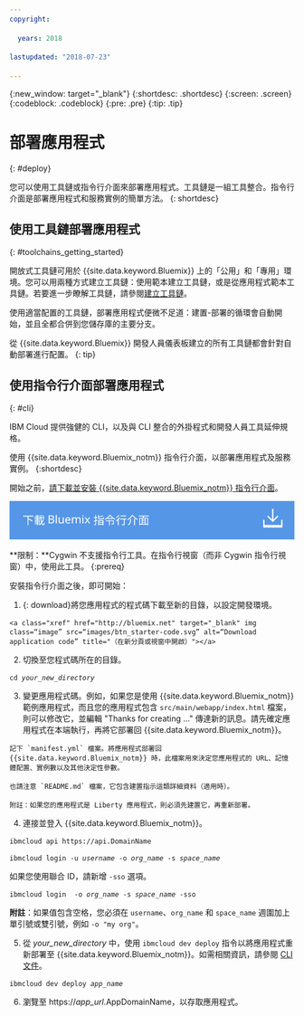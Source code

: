 ```yaml
---
copyright:

  years: 2018

lastupdated: "2018-07-23"

---
```


{:new_window: target="_blank"}
{:shortdesc: .shortdesc}
{:screen: .screen}
{:codeblock: .codeblock}
{:pre: .pre}
{:tip: .tip}

# 部署應用程式
{: #deploy}

您可以使用工具鏈或指令行介面來部署應用程式。工具鏈是一組工具整合。指令行介面是部署應用程式和服務實例的簡單方法。
{: shortdesc}

## 使用工具鏈部署應用程式
{: #toolchains_getting_started}

開放式工具鏈可用於 {{site.data.keyword.Bluemix}} 上的「公用」和「專用」環境。您可以用兩種方式建立工具鏈：使用範本建立工具鏈，或是從應用程式範本工具鏈。若要進一步瞭解工具鏈，請參閱[建立工具鏈](../services/ContinuousDelivery/toolchains_working.html#toolchains_getting_started)。

使用適當配置的工具鏈，部署應用程式便微不足道：建置-部署的循環會自動開始，並且全都合併到您儲存庫的主要分支。

從 {{site.data.keyword.Bluemix}} 開發人員儀表板建立的所有工具鏈都會針對自動部署進行配置。
{: tip}

## 使用指令行介面部署應用程式
{: #cli}

IBM Cloud 提供強健的 CLI，以及與 CLI 整合的外掛程式和開發人員工具延伸規格。

使用 {{site.data.keyword.Bluemix_notm}} 指令行介面，以部署應用程式及服務實例。
{:shortdesc}

開始之前，[請下載並安裝 {{site.data.keyword.Bluemix_notm}} 指令行介面](/docs/cli/index.html)。

<p>
<a class="xref" href="https://console.bluemix.net/docs/cli/index.html#overview" target="_blank" title="（在新分頁或視窗中開啟）"><img class="image" src="images/btn_bx_commandline.svg" alt="下載 IBM Cloud Developer Tools" /></a>
</p>

**限制：**Cygwin 不支援指令行工具。在指令行視窗（而非 Cygwin 指令行視窗）中，使用此工具。
{:prereq}

安裝指令行介面之後，即可開始：

  1. {: download}將您應用程式的程式碼下載至新的目錄，以設定開發環境。

    <a class="xref" href="http://bluemix.net" target="_blank" img class=“image” src=“images/btn_starter-code.svg” alt=“Download application code” title="（在新分頁或視窗中開啟）"></a>

  2. 切換至您程式碼所在的目錄。

  <pre class="pre"><code class="hljs">cd <var class="keyword varname">your_new_directory</var></code></pre>

  3.  變更應用程式碼。例如，如果您是使用 {{site.data.keyword.Bluemix_notm}} 範例應用程式，而且您的應用程式包含 `src/main/webapp/index.html` 檔案，則可以修改它，並編輯 "Thanks for creating ..." 傳達新的訊息。請先確定應用程式在本端執行，再將它部署回 {{site.data.keyword.Bluemix_notm}}。

    記下 `manifest.yml` 檔案。將應用程式部署回 {{site.data.keyword.Bluemix_notm}} 時，此檔案用來決定您應用程式的 URL、記憶體配置、實例數以及其他決定性參數。

    也請注意 `README.md` 檔案，它包含建置指示這類詳細資料（適用時）。

    附註：如果您的應用程式是 Liberty 應用程式，則必須先建置它，再重新部署。

  4. 連接並登入 {{site.data.keyword.Bluemix_notm}}。

  <pre class="pre"><code class="hljs">ibmcloud api https://api.<span class="keyword" data-hd-keyref="DomainName">DomainName</span></code></pre>

  <pre class="pre"><code class="hljs">ibmcloud login -u <var class="keyword varname" data-hd-keyref="user_ID">username</var> -o <var class="keyword varname" data-hd-keyref="org_name">org_name</var> -s <var class="keyword varname" data-hd-keyref="space_name">space_name</var></code></pre>

  如果您使用聯合 ID，請新增 `-sso` 選項。

  <pre class="pre"><code class="hljs">ibmcloud login  -o <var class="keyword varname" data-hd-keyref="org_name">org_name</var> -s <var class="keyword varname" data-hd-keyref="space_name">space_name</var> -sso</code></pre>

  **附註**：如果值包含空格，您必須在 `username`、`org_name` 和 `space_name` 週圍加上單引號或雙引號，例如 `-o "my org"`。

  5. 從 <var class="keyword varname">your_new_directory</var> 中，使用 `ibmcloud dev deploy` 指令以將應用程式重新部署至 {{site.data.keyword.Bluemix_notm}}。如需相關資訊，請參閱 [CLI 文件](docs/cli/idt/commands.html#deploy)。

  <pre class="pre"><code class="hljs">ibmcloud dev deploy <var class="keyword varname" data-hd-keyref="app_name">app_name</var></code></pre>

  6. 瀏覽至 https://<var class="keyword varname" data-hd-keyref="app_url">app_url</var>.<span class="keyword" data-hd-keyref="APPDomain">AppDomainName</span>，以存取應用程式。
